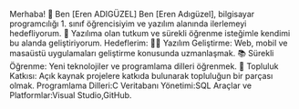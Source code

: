 Merhaba! 👋 Ben [Eren ADIGÜZEL]
Ben [Eren Adıgüzel], bilgisayar programcılığı 1. sınıf öğrencisiyim ve yazılım alanında ilerlemeyi hedefliyorum. 🚀 Yazılıma olan tutkum ve sürekli öğrenme isteğimle kendimi bu alanda geliştiriyorum.
Hedeflerim:
👨‍💻 Yazılım Geliştirme: Web, mobil ve masaüstü uygulamaları geliştirme konusunda uzmanlaşmak.
📚 Sürekli Öğrenme: Yeni teknolojiler ve programlama dilleri öğrenmek.
🤝 Topluluk Katkısı: Açık kaynak projelere katkıda bulunarak topluluğun bir parçası olmak.
Programlama Dilleri:C
Veritabanı Yönetimi:SQL
Araçlar ve Platformlar:Visual Studio,GitHub.
<!---
Eren-Adiguzel/Eren-Adiguzel is a ✨ special ✨ repository because its `README.md` (this file) appears on your GitHub profile.
You can click the Preview link to take a look at your changes.
--->
